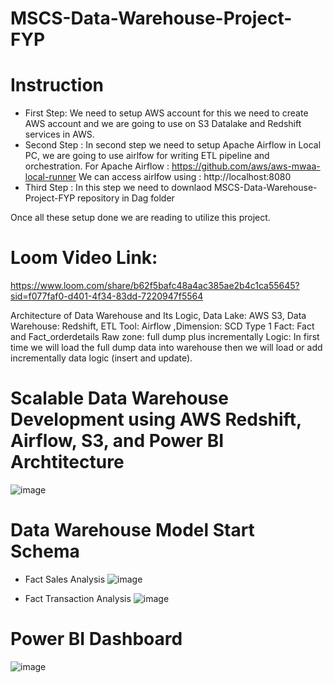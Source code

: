 # MSCS-Data-Warehouse-Project-FYP
# Instruction
* First Step: We need to setup AWS account for this we need to create AWS account and we are going to use on S3 Datalake and Redshift services in AWS.
* Second Step : In second step we need to setup Apache Airflow in Local PC, we are going to use airlfow for writing ETL pipeline and orchestration.
For Apache Airflow : https://github.com/aws/aws-mwaa-local-runner
We can access airlfow using : http://localhost:8080
* Third Step : In this step we need to downlaod MSCS-Data-Warehouse-Project-FYP repository in Dag folder
  
Once all these setup done we are reading to utilize this project.

# Loom Video Link:
https://www.loom.com/share/b62f5bafc48a4ac385ae2b4c1ca55645?sid=f077faf0-d401-4f34-83dd-7220947f5564

Architecture of Data Warehouse and Its Logic, Data Lake: AWS S3, Data Warehouse: Redshift, ETL Tool: Airflow ,Dimension: SCD Type 1 Fact: Fact and Fact_orderdetails Raw zone: full dump plus incrementally Logic: In first time we will load the full dump data into warehouse then we will load or add incrementally data logic (insert and update).

# Scalable Data Warehouse Development using AWS Redshift, Airflow, S3, and Power BI  Archtitecture
![image](https://github.com/user-attachments/assets/fc24a0a8-577a-4bd7-b8e0-69ed24c34168)

# Data Warehouse Model Start Schema
* Fact Sales Analysis
![image](https://github.com/user-attachments/assets/d10fa66d-b494-4fd8-87f8-6d17a53bb788)

* Fact Transaction Analysis
  ![image](https://github.com/user-attachments/assets/e4a8be2b-d51e-44e5-8977-232d99998250)

# Power BI Dashboard 

![image](https://github.com/user-attachments/assets/d089f849-c070-476f-bf1c-8d9421e1db2d)




